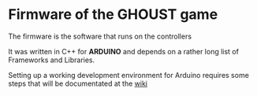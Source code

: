 # Firmware of the GHOUST game

The firmware is the software that runs on the controllers

It was written in C++ for **ARDUINO** and depends on a rather long list of Frameworks and Libraries.

Setting up a working development environment for Arduino requires some steps that will be documentated at the [wiki](https://github.com/Ghoust-game/firmware/wiki/Firmware)


